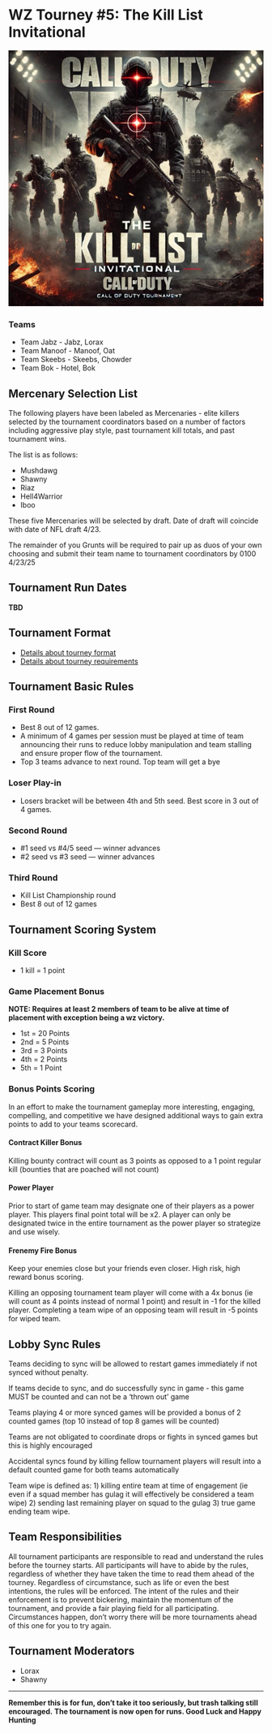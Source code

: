 # WZ Tourney #5: The Kill List Invitational
<div align="center">
  <img src="../assets/banner.jpeg" alt="description">
</div>
<!--
## Submit Your Score
[Submit Tourney Scores](https://bit.ly/wztourney)

## Tournament Individual Stats
[WZ Tourney Stats](https://bit.ly/wztourneystats)

## Tournament Results
<iframe src="https://brackethq.com/b/2ywub/embed/" width="100%" height="550" frameborder="0"></iframe>
-->

### Teams

- Team Jabz - Jabz, Lorax
- Team Manoof - Manoof, Oat
- Team Skeebs - Skeebs, Chowder
- Team Bok - Hotel, Bok

## Mercenary Selection List

The following players have been labeled as Mercenaries - elite killers selected by the tournament coordinators based on a number of factors including aggressive play style, past tournament kill totals, and past tournament wins.

The list is as follows:
- Mushdawg
- Shawny
- Riaz 
- Hell4Warrior
- Iboo

These five Mercenaries will be selected by draft. Date of draft will coincide with date of NFL draft 4/23. 

The remainder of you Grunts will be required to pair up as duos of your own choosing and submit their team name to tournament coordinators by 0100 4/23/25

## Tournament Run Dates

**TBD**
<!-- 01/10 - 01/31

- **COMPLETED** First Round: Wednesday, Jan 10th - ~~Wednesday, Jan 17th~~ Sunday, Jan 14th
- **Second Round:** Wednesday, Jan 17th - Wednesday, Jan 24th
-->

## Tournament Format

- [Details about tourney format](./Tourney%20Details/format.md)
- [Details about tourney requirements](./Tourney%20Details/requirements.md)

## Tournament Basic Rules

### First Round

- Best 8 out of 12 games.
- A minimum of 4 games per session must be played at time of team announcing their runs to reduce lobby manipulation and team stalling and ensure proper flow of the tournament.  
- Top 3 teams advance to next round. Top team will get a bye

### Loser Play-in

- Losers bracket will be between 4th and 5th seed. Best score in 3 out of 4 games. 

### Second Round

- #1 seed vs #4/5 seed — winner advances 
- #2 seed vs #3 seed — winner advances 

### Third Round

- Kill List Championship round 
- Best 8 out of 12 games


## Tournament Scoring System

### Kill Score

- 1 kill = 1 point

### Game Placement Bonus

**NOTE: Requires at least 2 members of team to be alive at time of placement with exception being a wz victory.**

- 1st = 20 Points
- 2nd = 5 Points
- 3rd = 3 Points
- 4th = 2 Points
- 5th = 1 Point

### Bonus Points Scoring

In an effort to make the tournament gameplay more interesting, engaging, compelling, and competitive we have designed additional ways to gain extra points to add to your teams scorecard.

#### Contract Killer Bonus

Killing bounty contract will count as 3 points as opposed to a 1 point regular kill (bounties that are poached will not count)

#### Power Player
Prior to start of game team may designate one of their players as a power player. This players final point total will be x2. A player can only be designated twice in the entire tournament as the power player so strategize and use wisely.

#### Frenemy Fire Bonus

Keep your enemies close but your friends even closer. High risk, high reward bonus scoring.

Killing an opposing tournament team player will come with a 4x bonus (ie will count as 4 points instead of normal 1 point) and result in -1 for the killed player. Completing a team wipe of an opposing team will result in -5 points for wiped team.

## Lobby Sync Rules

Teams deciding to sync will be allowed to restart games immediately if not synced without penalty. 

If teams decide to sync, and do successfully sync in game - this game MUST be counted and can not be a ‘thrown out’ game 

Teams playing 4 or more synced games will be provided a bonus of 2 counted games (top 10 instead of top 8 games will be counted)

Teams are not obligated to coordinate drops or fights in synced games but this is highly encouraged 

Accidental syncs found by killing fellow tournament players will result into a default counted game for both teams automatically 

Team wipe is defined as: 1) killing entire team at time of engagement (ie even if a squad member has gulag it will effectively be considered a team wipe) 2) sending last remaining player on squad to the gulag 3) true game ending team wipe.

## Team Responsibilities

All tournament participants are responsible to read and understand the rules before the tourney starts. All participants will have to abide by the rules, regardless of whether they have taken the time to read them ahead of the tourney. Regardless of circumstance, such as life or even the best intentions, the rules will be enforced. The intent of the rules and their enforcement is to prevent bickering, maintain the momentum of the tournament, and provide a fair playing field for all participating. Circumstances happen, don’t worry there will be more tournaments ahead of this one for you to try again.

## Tournament Moderators

- Lorax
- Shawny

---

**Remember this is for fun, don’t take it too seriously, but trash talking still encouraged.**
**The tournament is now open for runs. Good Luck and Happy Hunting**
